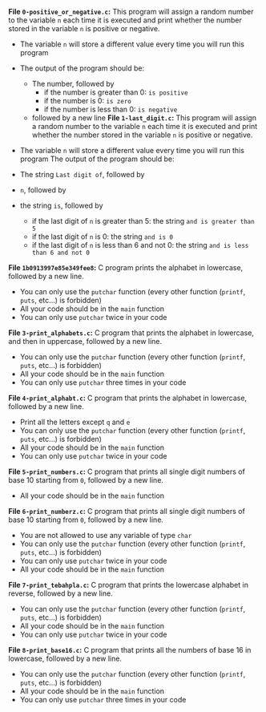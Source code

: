 **File `0-positive_or_negative.c`:** This program will assign a random number to the variable  `n`  each time it is executed and print whether the number stored in the variable  `n`  is positive or negative.

-   The variable  `n`  will store a different value every time you will run this program
-   The output of the program should be:
    -   The number, followed by
        -   if the number is greater than 0:  `is positive`
        -   if the number is 0:  `is zero`
        -   if the number is less than 0:  `is negative`
    -   followed by a new line
**File `1-last_digit.c`:** This program will assign a random number to the variable  `n`  each time it is executed and print whether the number stored in the variable  `n`  is positive or negative.

-   The variable  `n`  will store a different value every time you will run this program
The output of the program should be:

-   The string  `Last digit of`, followed by
-   `n`, followed by
-   the string  `is`, followed by
    -   if the last digit of  `n`  is greater than 5: the string  `and is greater than 5`
    -   if the last digit of  `n`  is 0: the string  `and is 0`
    -   if the last digit of  `n`  is less than 6 and not 0: the string  `and is less than 6 and not 0`

**File `1b0913997e85e349fee8`:** C program prints the alphabet in lowercase, followed by a new line.

-   You can only use the  `putchar`  function (every other function (`printf`,  `puts`, etc…) is forbidden)
-   All your code should be in the  `main`  function
-   You can only use  `putchar`  twice in your code

**File `3-print_alphabets.c`:** C program that prints the alphabet in lowercase, and then in uppercase, followed by a new line.

-   You can only use the  `putchar`  function (every other function (`printf`,  `puts`, etc…) is forbidden)
-   All your code should be in the  `main`  function
-   You can only use  `putchar`  three times in your code

**File `4-print_alphabt.c`:** C program that prints the alphabet in lowercase, followed by a new line.

-   Print all the letters except  `q`  and  `e`
-   You can only use the  `putchar`  function (every other function (`printf`,  `puts`, etc…) is forbidden)
-   All your code should be in the  `main`  function
-   You can only use  `putchar`  twice in your code

**File `5-print_numbers.c`:** C program that prints all single digit numbers of base 10 starting from  `0`, followed by a new line.

-   All your code should be in the  `main`  function

**File `6-print_numberz.c`:** C program that prints all single digit numbers of base 10 starting from  `0`, followed by a new line.

-   You are not allowed to use any variable of type  `char`
-   You can only use the  `putchar`  function (every other function (`printf`,  `puts`, etc…) is forbidden)
-   You can only use  `putchar`  twice in your code
-   All your code should be in the  `main`  function

**File `7-print_tebahpla.c`:** C program that prints the lowercase alphabet in reverse, followed by a new line.

-   You can only use the  `putchar`  function (every other function (`printf`,  `puts`, etc…) is forbidden)
-   All your code should be in the  `main`  function
-   You can only use  `putchar`  twice in your code

**File `8-print_base16.c`:** C program that prints all the numbers of base 16 in lowercase, followed by a new line.

-   You can only use the  `putchar`  function (every other function (`printf`,  `puts`, etc…) is forbidden)
-   All your code should be in the  `main`  function
-   You can only use  `putchar`  three times in your code
